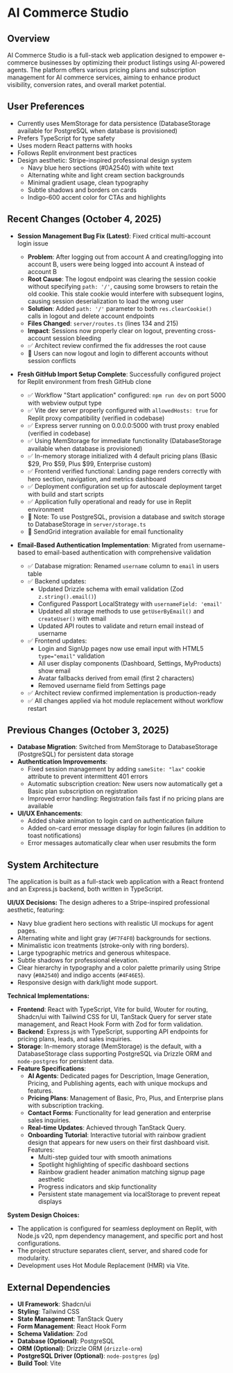 # AI Commerce Studio

## Overview
AI Commerce Studio is a full-stack web application designed to empower e-commerce businesses by optimizing their product listings using AI-powered agents. The platform offers various pricing plans and subscription management for AI commerce services, aiming to enhance product visibility, conversion rates, and overall market potential.

## User Preferences
- Currently uses MemStorage for data persistence (DatabaseStorage available for PostgreSQL when database is provisioned)
- Prefers TypeScript for type safety
- Uses modern React patterns with hooks
- Follows Replit environment best practices
- Design aesthetic: Stripe-inspired professional design system
  - Navy blue hero sections (#0A2540) with white text
  - Alternating white and light cream section backgrounds
  - Minimal gradient usage, clean typography
  - Subtle shadows and borders on cards
  - Indigo-600 accent color for CTAs and highlights

## Recent Changes (October 4, 2025)

- **Session Management Bug Fix (Latest)**: Fixed critical multi-account login issue
  - **Problem**: After logging out from account A and creating/logging into account B, users were being logged into account A instead of account B
  - **Root Cause**: The logout endpoint was clearing the session cookie without specifying `path: '/'`, causing some browsers to retain the old cookie. This stale cookie would interfere with subsequent logins, causing session deserialization to load the wrong user
  - **Solution**: Added `path: '/'` parameter to both `res.clearCookie()` calls in logout and delete account endpoints
  - **Files Changed**: `server/routes.ts` (lines 134 and 215)
  - **Impact**: Sessions now properly clear on logout, preventing cross-account session bleeding
  - ✅ Architect review confirmed the fix addresses the root cause
  - 📝 Users can now logout and login to different accounts without session conflicts

- **Fresh GitHub Import Setup Complete**: Successfully configured project for Replit environment from fresh GitHub clone
  - ✅ Workflow "Start application" configured: `npm run dev` on port 5000 with webview output type
  - ✅ Vite dev server properly configured with `allowedHosts: true` for Replit proxy compatibility (verified in codebase)
  - ✅ Express server running on 0.0.0.0:5000 with trust proxy enabled (verified in codebase)
  - ✅ Using MemStorage for immediate functionality (DatabaseStorage available when database is provisioned)
  - ✅ In-memory storage initialized with 4 default pricing plans (Basic $29, Pro $59, Plus $99, Enterprise custom)
  - ✅ Frontend verified functional: Landing page renders correctly with hero section, navigation, and metrics dashboard
  - ✅ Deployment configuration set up for autoscale deployment target with build and start scripts
  - ✅ Application fully operational and ready for use in Replit environment
  - 📝 Note: To use PostgreSQL, provision a database and switch storage to DatabaseStorage in `server/storage.ts`
  - 📝 SendGrid integration available for email functionality

- **Email-Based Authentication Implementation**: Migrated from username-based to email-based authentication with comprehensive validation
  - ✅ Database migration: Renamed `username` column to `email` in users table
  - ✅ Backend updates:
    - Updated Drizzle schema with email validation (Zod `z.string().email()`)
    - Configured Passport LocalStrategy with `usernameField: 'email'`
    - Updated all storage methods to use `getUserByEmail()` and `createUser()` with email
    - Updated API routes to validate and return email instead of username
  - ✅ Frontend updates:
    - Login and SignUp pages now use email input with HTML5 `type="email"` validation
    - All user display components (Dashboard, Settings, MyProducts) show email
    - Avatar fallbacks derived from email (first 2 characters)
    - Removed username field from Settings page
  - ✅ Architect review confirmed implementation is production-ready
  - ✅ All changes applied via hot module replacement without workflow restart

## Previous Changes (October 3, 2025)
- **Database Migration**: Switched from MemStorage to DatabaseStorage (PostgreSQL) for persistent data storage
- **Authentication Improvements**:
  - Fixed session management by adding `sameSite: "lax"` cookie attribute to prevent intermittent 401 errors
  - Automatic subscription creation: New users now automatically get a Basic plan subscription on registration
  - Improved error handling: Registration fails fast if no pricing plans are available
- **UI/UX Enhancements**:
  - Added shake animation to login card on authentication failure
  - Added on-card error message display for login failures (in addition to toast notifications)
  - Error messages automatically clear when user resubmits the form

## System Architecture
The application is built as a full-stack web application with a React frontend and an Express.js backend, both written in TypeScript.

**UI/UX Decisions:**
The design adheres to a Stripe-inspired professional aesthetic, featuring:
- Navy blue gradient hero sections with realistic UI mockups for agent pages.
- Alternating white and light gray (`#F7F4F0`) backgrounds for sections.
- Minimalistic icon treatments (stroke-only with ring borders).
- Large typographic metrics and generous whitespace.
- Subtle shadows for professional elevation.
- Clear hierarchy in typography and a color palette primarily using Stripe navy (`#0A2540`) and indigo accents (`#4F46E5`).
- Responsive design with dark/light mode support.

**Technical Implementations:**
- **Frontend**: React with TypeScript, Vite for build, Wouter for routing, Shadcn/ui with Tailwind CSS for UI, TanStack Query for server state management, and React Hook Form with Zod for form validation.
- **Backend**: Express.js with TypeScript, supporting API endpoints for pricing plans, leads, and sales inquiries.
- **Storage**: In-memory storage (MemStorage) is the default, with a DatabaseStorage class supporting PostgreSQL via Drizzle ORM and `node-postgres` for persistent data.
- **Feature Specifications**:
    - **AI Agents**: Dedicated pages for Description, Image Generation, Pricing, and Publishing agents, each with unique mockups and features.
    - **Pricing Plans**: Management of Basic, Pro, Plus, and Enterprise plans with subscription tracking.
    - **Contact Forms**: Functionality for lead generation and enterprise sales inquiries.
    - **Real-time Updates**: Achieved through TanStack Query.
    - **Onboarding Tutorial**: Interactive tutorial with rainbow gradient design that appears for new users on their first dashboard visit. Features:
        - Multi-step guided tour with smooth animations
        - Spotlight highlighting of specific dashboard sections
        - Rainbow gradient header animation matching signup page aesthetic
        - Progress indicators and skip functionality
        - Persistent state management via localStorage to prevent repeat displays

**System Design Choices:**
- The application is configured for seamless deployment on Replit, with Node.js v20, npm dependency management, and specific port and host configurations.
- The project structure separates client, server, and shared code for modularity.
- Development uses Hot Module Replacement (HMR) via Vite.

## External Dependencies
- **UI Framework**: Shadcn/ui
- **Styling**: Tailwind CSS
- **State Management**: TanStack Query
- **Form Management**: React Hook Form
- **Schema Validation**: Zod
- **Database (Optional)**: PostgreSQL
- **ORM (Optional)**: Drizzle ORM (`drizzle-orm`)
- **PostgreSQL Driver (Optional)**: `node-postgres` (`pg`)
- **Build Tool**: Vite